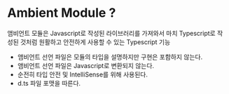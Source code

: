# Ambient Module ?

앰비언트 모듈은 Javascript로 작성된 라이브러리를 가져와서 마치 Typescript로 작성된 것처럼 원활하고 안전하게 사용할 수 있는 Typescript 기능

- 앰비언트 선언 파일은 모듈의 타입을 설명하지만 구현은 포함하지 않는다.
- 앰비언트 선언 파일은 Javascript로 변환되지 않는다.
- 순전히 타입 안전 및 IntelliSense를 위해 사용된다.
- d.ts 파일 포맷을 따른다.

